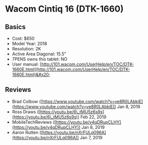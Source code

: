# Wacom Cintiq 16 (DTK-1660)

## Basics

* Cost: $650
* Model Year: 2018
* Resolution: 2K
* Active Area Diagonal: 15.5"
* 7PENS owns this tablet: NO
* User manual: [http://101.wacom.com/UserHelp/en/TOC/DTK-1660E.html](http://101.wacom.com/UserHelp/en/TOC/DTK-1660E.html)&#x20;

## Reviews

* Brad Colbow ([https://www.youtube.com/watch?v=ye8R0LAbkiE](https://www.youtube.com/watch?v=ye8R0LAbkiE)) Jan 8, 2019
* Ross Draws ([https://youtu.be/6\_tMU5z6s9s](https://youtu.be/6\_tMU5z6s9s)) Feb 22, 2019
* MobileTechReviews ([https://youtu.be/v4qDRupCLHY](https://youtu.be/v4qDRupCLHY)) Jan 8, 2019
* Aaron Rutten ([https://youtu.be/nXrFULq096A](https://youtu.be/nXrFULq096A)) Jan 7, 2019
